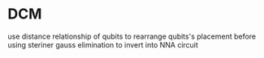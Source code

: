 # DCM
use distance relationship of qubits to rearrange qubits's placement before using steriner gauss elimination to invert into NNA circuit 
